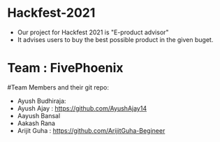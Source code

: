 # Hackfest-2021
- Our project for Hackfest 2021 is "E-product advisor"
- It advises users to buy the best possible product in the given buget.
# Team : FivePhoenix

#Team Members and their git repo:
- Ayush Budhiraja: 
- Ayush Ajay : https://github.com/AyushAjay14
- Aayush Bansal 
- Aakash Rana 
- Arijit Guha : https://github.com/ArijitGuha-Begineer

